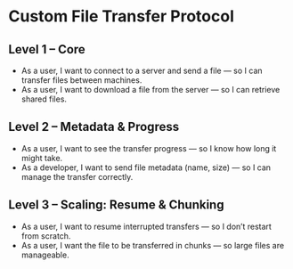# Custom File Transfer Protocol

## Level 1 – Core
- As a user, I want to connect to a server and send a file — so I can transfer files between machines.
- As a user, I want to download a file from the server — so I can retrieve shared files.

## Level 2 – Metadata & Progress
- As a user, I want to see the transfer progress — so I know how long it might take.
- As a developer, I want to send file metadata (name, size) — so I can manage the transfer correctly.

## Level 3 – Scaling: Resume & Chunking
- As a user, I want to resume interrupted transfers — so I don’t restart from scratch.
- As a user, I want the file to be transferred in chunks — so large files are manageable.
